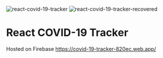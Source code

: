 ![react-covid-19-tracker](https://user-images.githubusercontent.com/63497162/112845862-c6e4c700-90be-11eb-84bc-98ee2d674168.png)
![react-covid-19-tracker-recovered](https://user-images.githubusercontent.com/63497162/112846862-ee885f00-90bf-11eb-9657-4fe678d1a4c2.png)
# React COVID-19 Tracker
Hosted on Firebase
https://covid-19-tracker-820ec.web.app/
